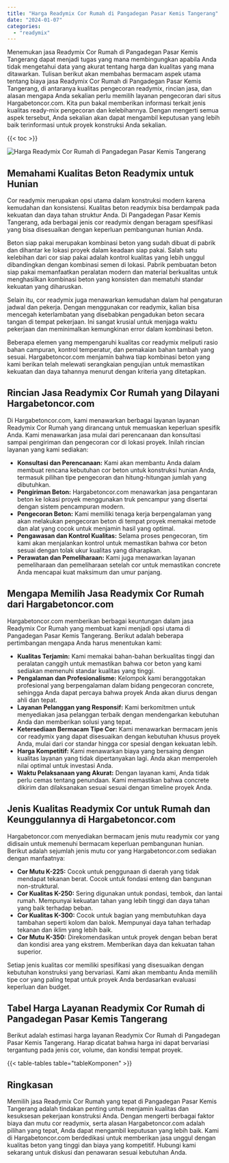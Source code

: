```yaml
---
title: "Harga Readymix Cor Rumah di Pangadegan Pasar Kemis Tangerang"
date: "2024-01-07"
categories: 
  - "readymix"
---
```



Menemukan jasa Readymix Cor Rumah di Pangadegan Pasar Kemis Tangerang dapat menjadi tugas yang mana membingungkan apabila Anda tidak mengetahui data yang akurat tentang harga dan kualitas yang mana ditawarkan. Tulisan berikut akan membahas bermacam aspek utama tentang biaya jasa Readymix Cor Rumah di Pangadegan Pasar Kemis Tangerang, di antaranya kualitas pengecoran readymix, rincian jasa, dan alasan mengapa Anda sekalian perlu memilih layanan pengecoran dari situs Hargabetoncor.com. Kita pun bakal memberikan informasi terkait jenis kualitas ready-mix pengecoran dan kelebihannya. Dengan mengerti semua aspek tersebut, Anda sekalian akan dapat mengambil keputusan yang lebih baik terinformasi untuk proyek konstruksi Anda sekalian.

{{< toc >}}

![Harga Readymix Cor Rumah di Pangadegan Pasar Kemis Tangerang](https://hargareadymixid.github.io/hbc/readymix-hbc%20(39).png)

## Memahami Kualitas Beton Readymix untuk Hunian

Cor readymix merupakan opsi utama dalam konstruksi modern karena kemudahan dan konsistensi. Kualitas beton readymix bisa berdampak pada kekuatan dan daya tahan struktur Anda. Di Pangadegan Pasar Kemis Tangerang, ada berbagai jenis cor readymix dengan beragam spesifikasi yang bisa disesuaikan dengan keperluan pembangunan hunian Anda.

Beton siap pakai merupakan kombinasi beton yang sudah dibuat di pabrik dan dihantar ke lokasi proyek dalam keadaan siap pakai. Salah satu kelebihan dari cor siap pakai adalah kontrol kualitas yang lebih unggul dibandingkan dengan kombinasi semen di lokasi. Pabrik pembuatan beton siap pakai memanfaatkan peralatan modern dan material berkualitas untuk menghasilkan kombinasi beton yang konsisten dan mematuhi standar kekuatan yang diharuskan.

Selain itu, cor readymix juga menawarkan kemudahan dalam hal pengaturan jadwal dan pekerja. Dengan menggunakan cor readymix, kalian bisa mencegah keterlambatan yang disebabkan pengadukan beton secara tangan di tempat pekerjaan. Ini sangat krusial untuk menjaga waktu pekerjaan dan meminimalkan kemungkinan error dalam kombinasi beton.

Beberapa elemen yang mempengaruhi kualitas cor readymix meliputi rasio bahan campuran, kontrol temperatur, dan pemakaian bahan tambah yang sesuai. Hargabetoncor.com menjamin bahwa tiap kombinasi beton yang kami berikan telah melewati serangkaian pengujian untuk memastikan kekuatan dan daya tahannya menurut dengan kriteria yang ditetapkan.

## Rincian Jasa Readymix Cor Rumah yang Dilayani Hargabetoncor.com

Di Hargabetoncor.com, kami menawarkan berbagai layanan layanan Readymix Cor Rumah yang dirancang untuk memuaskan keperluan spesifik Anda. Kami menawarkan jasa mulai dari perencanaan dan konsultasi sampai pengiriman dan pengecoran cor di lokasi proyek. Inilah rincian layanan yang kami sediakan:

- **Konsultasi dan Perencanaan:** Kami akan membantu Anda dalam membuat rencana kebutuhan cor beton untuk konstruksi hunian Anda, termasuk pilihan tipe pengecoran dan hitung-hitungan jumlah yang dibutuhkan.
- **Pengiriman Beton:** Hargabetoncor.com menawarkan jasa pengantaran beton ke lokasi proyek menggunakan truk pencampur yang disertai dengan sistem pencampuran modern.
- **Pengecoran Beton:** Kami memiliki tenaga kerja berpengalaman yang akan melakukan pengecoran beton di tempat proyek memakai metode dan alat yang cocok untuk menjamin hasil yang optimal.
- **Pengawasan dan Kontrol Kualitas:** Selama proses pengecoran, tim kami akan menjalankan kontrol untuk memastikan bahwa cor beton sesuai dengan tolak ukur kualitas yang diharapkan.
- **Perawatan dan Pemeliharaan:** Kami juga menawarkan layanan pemeliharaan dan pemeliharaan setelah cor untuk memastikan concrete Anda mencapai kuat maksimum dan umur panjang.

## Mengapa Memilih Jasa Readymix Cor Rumah dari Hargabetoncor.com

Hargabetoncor.com memberikan berbagai keuntungan dalam jasa Readymix Cor Rumah yang membuat kami menjadi opsi utama di Pangadegan Pasar Kemis Tangerang. Berikut adalah beberapa pertimbangan mengapa Anda harus menentukan kami:

- **Kualitas Terjamin:** Kami memakai bahan-bahan berkualitas tinggi dan peralatan canggih untuk memastikan bahwa cor beton yang kami sediakan memenuhi standar kualitas yang tinggi.
- **Pengalaman dan Profesionalisme:** Kelompok kami beranggotakan profesional yang berpengalaman dalam bidang pengecoran concrete, sehingga Anda dapat percaya bahwa proyek Anda akan diurus dengan ahli dan tepat.
- **Layanan Pelanggan yang Responsif:** Kami berkomitmen untuk menyediakan jasa pelanggan terbaik dengan mendengarkan kebutuhan Anda dan memberikan solusi yang tepat.
- **Ketersediaan Bermacam Tipe Cor:** Kami menawarkan bermacam jenis cor readymix yang dapat disesuaikan dengan kebutuhan khusus proyek Anda, mulai dari cor standar hingga cor spesial dengan kekuatan lebih.
- **Harga Kompetitif:** Kami menawarkan biaya yang bersaing dengan kualitas layanan yang tidak dipertanyakan lagi. Anda akan memperoleh nilai optimal untuk investasi Anda.
- **Waktu Pelaksanaan yang Akurat:** Dengan layanan kami, Anda tidak perlu cemas tentang penundaan. Kami memastikan bahwa concrete dikirim dan dilaksanakan sesuai sesuai dengan timeline proyek Anda.

## Jenis Kualitas Readymix Cor untuk Rumah dan Keunggulannya di Hargabetoncor.com

Hargabetoncor.com menyediakan bermacam jenis mutu readymix cor yang didisain untuk memenuhi bermacam keperluan pembangunan hunian. Berikut adalah sejumlah jenis mutu cor yang Hargabetoncor.com sediakan dengan manfaatnya:

- **Cor Mutu K-225:** Cocok untuk penggunaan di daerah yang tidak mendapat tekanan berat. Cocok untuk fondasi enteng dan bangunan non-struktural.
- **Cor Kualitas K-250:** Sering digunakan untuk pondasi, tembok, dan lantai rumah. Mempunyai kekuatan tahan yang lebih tinggi dan daya tahan yang baik terhadap beban.
- **Cor Kualitas K-300:** Cocok untuk bagian yang membutuhkan daya tambahan seperti kolom dan balok. Mempunyai daya tahan terhadap tekanan dan iklim yang lebih baik.
- **Cor Mutu K-350:** Direkomendasikan untuk proyek dengan beban berat dan kondisi area yang ekstrem. Memberikan daya dan kekuatan tahan superior.

Setiap jenis kualitas cor memiliki spesifikasi yang disesuaikan dengan kebutuhan konstruksi yang bervariasi. Kami akan membantu Anda memilih tipe cor yang paling tepat untuk proyek Anda berdasarkan evaluasi keperluan dan budget.

## Tabel Harga Layanan Readymix Cor Rumah di Pangadegan Pasar Kemis Tangerang

Berikut adalah estimasi harga layanan Readymix Cor Rumah di Pangadegan Pasar Kemis Tangerang. Harap dicatat bahwa harga ini dapat bervariasi tergantung pada jenis cor, volume, dan kondisi tempat proyek.

{{< table-tables table="tableKomponen" >}}

## Ringkasan

Memilih jasa Readymix Cor Rumah yang tepat di Pangadegan Pasar Kemis Tangerang adalah tindakan penting untuk menjamin kualitas dan kesuksesan pekerjaan konstruksi Anda. Dengan mengerti berbagai faktor biaya dan mutu cor readymix, serta alasan Hargabetoncor.com adalah pilihan yang tepat, Anda dapat mengambil keputusan yang lebih baik. Kami di Hargabetoncor.com berdedikasi untuk memberikan jasa unggul dengan kualitas beton yang tinggi dan biaya yang kompetitif. Hubungi kami sekarang untuk diskusi dan penawaran sesuai kebutuhan Anda.
